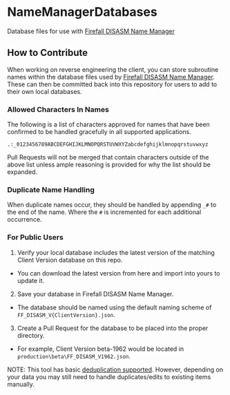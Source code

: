 # NameManagerDatabases
Database files for use with [Firefall DISASM Name Manager](https://github.com/themeldingwars/Firefall-DISASM-Name-Manager)

## How to Contribute
When working on reverse engineering the client, you can store subroutine names within the database files used by [Firefall DISASM Name Manager](https://github.com/themeldingwars/Firefall-DISASM-Name-Manager). These can then be committed back into this repository for users to add to their own local databases.

### Allowed Characters In Names
The following is a list of characters approved for names that have been confirmed to be handled gracefully in all supported applications.

`.:_0123456789ABCDEFGHIJKLMNOPQRSTUVWXYZabcdefghijklmnopqrstuvwxyz`

Pull Requests will not be merged that contain characters outside of the above list unless ample reasoning is provided for why the list should be expanded.

### Duplicate Name Handling
When duplicate names occur, they should be handled by appending `_#` to the end of the name. Where the `#` is incremented for each additional occurrence.

### For Public Users
1. Verify your local database includes the latest version of the matching Client Version database on this repo.
  * You can download the latest version from here and import into yours to update it.
2. Save your database in Firefall DISASM Name Manager.
  * The database should be named using the default naming scheme of `FF_DISASM_V{ClientVersion}.json`.
3. Create a Pull Request for the database to be placed into the proper directory.
  * For example, Client Version beta-1962 would be located in `production\beta\FF_DISASM_V1962.json`.

NOTE: This tool has basic [deduplication supported](https://github.com/themeldingwars/Firefall-DISASM-Name-Manager#deduplication). However, depending on your data you may still need to handle duplicates/edits to existing items manually.
